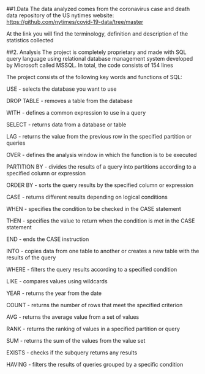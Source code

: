 ##1.Data
The data analyzed comes from the coronavirus case and death data repository of the US nytimes website: https://github.com/nytimes/covid-19-data/tree/master

At the link you will find the terminology, definition and description of the statistics collected

##2. Analysis
The project is completely proprietary and made with SQL query language using relational database management system developed by Microsoft called MSSQL. In total, the code consists of 154 lines

The project consists of the following key words and functions of SQL:

USE - selects the database you want to use

DROP TABLE - removes a table from the database

WITH - defines a common expression to use in a query

SELECT - returns data from a database or table

LAG - returns the value from the previous row in the specified partition or queries

OVER - defines the analysis window in which the function is to be executed

PARTITION BY - divides the results of a query into partitions according to a specified column or expression

ORDER BY - sorts the query results by the specified column or expression

CASE - returns different results depending on logical conditions

WHEN - specifies the condition to be checked in the CASE statement

THEN - specifies the value to return when the condition is met in the CASE statement

END - ends the CASE instruction

INTO - copies data from one table to another or creates a new table with the results of the query

WHERE - filters the query results according to a specified condition

LIKE - compares values using wildcards

YEAR - returns the year from the date

COUNT - returns the number of rows that meet the specified criterion

AVG - returns the average value from a set of values

RANK - returns the ranking of values in a specified partition or query

SUM - returns the sum of the values from the value set

EXISTS - checks if the subquery returns any results

HAVING - filters the results of queries grouped by a specific condition


